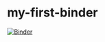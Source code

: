 # my-first-binder
[![Binder](https://mybinder.org/badge_logo.svg)](https://mybinder.org/v2/gh/rw475/my-first-binder/HEAD)
